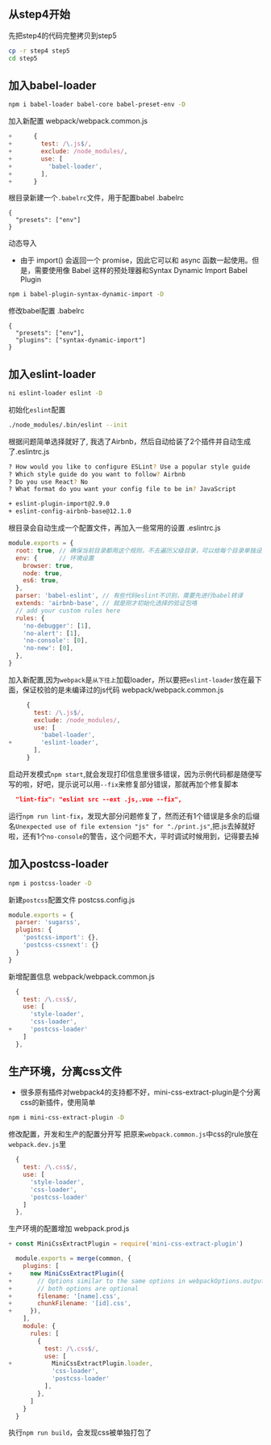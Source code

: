 ## 从step4开始
先把step4的代码完整拷贝到step5

```bash
cp -r step4 step5
cd step5
```

## 加入babel-loader
```bash
npm i babel-loader babel-core babel-preset-env -D
```

加入新配置
webpack/webpack.common.js
```js
+      {
+        test: /\.js$/,
+        exclude: /node_modules/,
+        use: [
+          'babel-loader',
+        ],
+      }
```

根目录新建一个`.babelrc`文件，用于配置babel
.babelrc
```
{
  "presets": ["env"]
}
```

动态导入
- 由于 import() 会返回一个 promise，因此它可以和 async 函数一起使用。但是，需要使用像 Babel 这样的预处理器和Syntax Dynamic Import Babel Plugin

```bash
npm i babel-plugin-syntax-dynamic-import -D
```
修改babel配置
.babelrc
```
{
  "presets": ["env"],
  "plugins": ["syntax-dynamic-import"]
}
```

## 加入eslint-loader
```bash
ni eslint-loader eslint -D
```

初始化`eslint`配置
```bash
./node_modules/.bin/eslint --init
```
根据问题简单选择就好了, 我选了Airbnb，然后自动给装了2个插件并自动生成了.eslintrc.js
```bash
? How would you like to configure ESLint? Use a popular style guide
? Which style guide do you want to follow? Airbnb
? Do you use React? No
? What format do you want your config file to be in? JavaScript

+ eslint-plugin-import@2.9.0
+ eslint-config-airbnb-base@12.1.0
```

根目录会自动生成一个配置文件，再加入一些常用的设置
.eslintrc.js
```js
module.exports = {
  root: true, // 确保当前目录都用这个规则，不去遍历父级目录，可以给每个目录单独设置eslint规则
  env: {      // 环境设置
    browser: true,
    node: true,
    es6: true,
  },
  parser: 'babel-eslint', // 有些代码eslint不识别，需要先进行babel转译
  extends: 'airbnb-base', // 就是刚才初始化选择的验证包咯
  // add your custom rules here
  rules: {
    'no-debugger': [1],
    'no-alert': [1],
    'no-console': [0],
    'no-new': [0],
  },
}
```

加入新配置,因为`webpack`是`从下往上`加载loader，所以要把`eslint-loader`放在最下面，保证校验的是未编译过的js代码
webpack/webpack.common.js
```js
     {
       test: /\.js$/,
       exclude: /node_modules/,
       use: [
         'babel-loader',
+        'eslint-loader',
       ],
     }
```

启动开发模式`npm start`,就会发现打印信息里很多错误，因为示例代码都是随便写写的啦，好吧，提示说可以用`--fix`来修复部分错误，那就再加个修复脚本
```json
  "lint-fix": "eslint src --ext .js,.vue --fix",
```
运行`npm run lint-fix`，发现大部分问题修复了，然而还有1个错误是多余的后缀名`Unexpected use of file extension "js" for "./print.js"`,把.js去掉就好啦，还有1个`no-console`的警告，这个问题不大，平时调试时候用到，记得要去掉

## 加入postcss-loader
```bash
npm i postcss-loader -D
```

新建`postcss`配置文件
postcss.config.js
```js
module.exports = {
  parser: 'sugarss',
  plugins: {
    'postcss-import': {},
    'postcss-cssnext': {}
  }
}
```

新增配置信息
webpack/webpack.common.js
```js
  {
    test: /\.css$/,
    use: [
      'style-loader',
      'css-loader',
+     'postcss-loader'
    ]
  },
```

## 生产环境，分离css文件
- 很多原有插件对webpack4的支持都不好，mini-css-extract-plugin是个分离css的新插件，使用简单

```bash
npm i mini-css-extract-plugin -D
```

修改配置，开发和生产的配置分开写
把原来`webpack.common.js`中css的rule放在`webpack.dev.js`里
```js
  {
    test: /\.css$/,
    use: [
      'style-loader',
      'css-loader',
      'postcss-loader'
    ]
  },
```

生产环境的配置增加
webpack.prod.js
```js
+ const MiniCssExtractPlugin = require('mini-css-extract-plugin')

  module.exports = merge(common, {
    plugins: [
+     new MiniCssExtractPlugin({
+       // Options similar to the same options in webpackOptions.output
+       // both options are optional
+       filename: '[name].css',
+       chunkFilename: '[id].css',
+     }),
    ],
    module: {
      rules: [
        {
          test: /\.css$/,
          use: [
+           MiniCssExtractPlugin.loader,
            'css-loader',
            'postcss-loader'
          ],
        },
      ]
    }
  }
```

执行`npm run build`，会发现css被单独打包了
